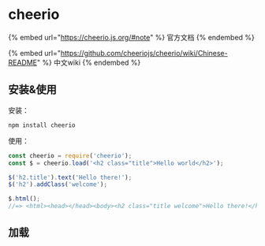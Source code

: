 # cheerio

{% embed url="https://cheerio.js.org/#note" %}
官方文档
{% endembed %}

{% embed url="https://github.com/cheeriojs/cheerio/wiki/Chinese-README" %}
中文wiki
{% endembed %}

## 安装&使用

安装：

`npm install cheerio`

使用：

```javascript
const cheerio = require('cheerio');
const $ = cheerio.load('<h2 class="title">Hello world</h2>');

$('h2.title').text('Hello there!');
$('h2').addClass('welcome');

$.html();
//=> <html><head></head><body><h2 class="title welcome">Hello there!</h2></body></html>
```

## 加载

